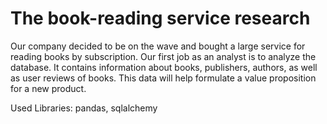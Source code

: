 # The book-reading service research

Our company decided to be on the wave and bought a large service for reading books by subscription. Our first job as an analyst is to analyze the database. It contains information about books, publishers, authors, as well as user reviews of books. This data will help formulate a value proposition for a new product.

Used Libraries: pandas, sqlalchemy
